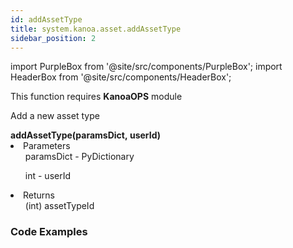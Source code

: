 ```yaml
---
id: addAssetType
title: system.kanoa.asset.addAssetType
sidebar_position: 2
---
```

import PurpleBox from '@site/src/components/PurpleBox';
import HeaderBox from '@site/src/components/HeaderBox';
    

<PurpleBox>This function requires <b>KanoaOPS</b> module</PurpleBox>

<HeaderBox header="Description">Add a new asset type</HeaderBox>

<HeaderBox header="Syntax">
    <b>addAssetType(paramsDict, userId)</b>
    <li> Parameters <br />
        <ul>paramsDict - PyDictionary </ul>
        <ul>int - userId</ul>
    </li>
    <li> Returns <br />
        <ul>(int) assetTypeId<br /> </ul>
    </li>
</HeaderBox>

### Code Examples

```py


```